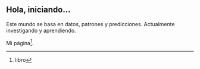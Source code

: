 ## Hola, iniciando...
Este mundo se basa en datos, patrones y predicciones. 
Actualmente investigando y aprendiendo.

Mi página[^1].

[^1]: libro



